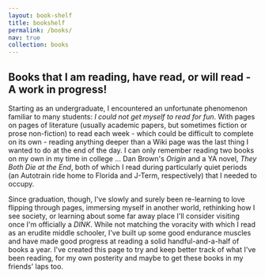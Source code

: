 ```yaml
---
layout: book-shelf
title: bookshelf
permalink: /books/
nav: true
collection: books
---
```



## Books that I am reading, have read, or will read - A work in progress!

Starting as an undergraduate, I encountered an unfortunate phenomenon familiar to many students: *I could not get myself to read for fun*. With pages on pages of literature (usually academic papers, but sometimes fiction or prose non-fiction) to read each week - which could be difficult to complete on its own - reading anything deeper than a Wiki page was the last thing I wanted to do at the end of the day. I can only remember reading two books on my own in my time in college ... Dan Brown's *Origin* and a YA novel, *They Both Die at the End*, both of which I read during particularly quiet periods (an Autotrain ride home to Florida and J-Term, respectively) that I needed to occupy.

Since graduation, though, I've slowly and surely been re-learning to love flipping through pages, immersing myself in another world, rethinking how I see society, or learning about some far away place I'll consider visiting once I'm officially a *DINK*. While not matching the voracity with which I read as an erudite middle schooler, I've built up some good endurance muscles and have made good progress at reading a solid handful-and-a-half of books a year. I've created this page to try and keep better track of what I've been reading, for my own posterity and maybe to get these books in my friends' laps too.  

